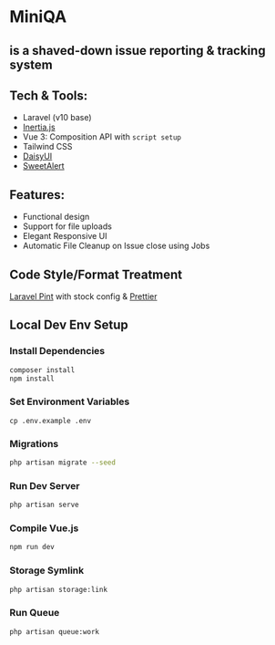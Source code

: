 # MiniQA

## is a shaved-down issue reporting & tracking system

## Tech & Tools:

-   Laravel (v10 base)
-   [Inertia.js](https://inertiajs.com/)
-   Vue 3: Composition API with `script setup`
-   Tailwind CSS
-   [DaisyUI](https://daisyui.com/)
-   [SweetAlert](https://sweetalert2.github.io/)

## Features:

-   Functional design
-   Support for file uploads
-   Elegant Responsive UI
-   Automatic File Cleanup on Issue close using Jobs

## Code Style/Format Treatment

[Laravel Pint](https://laravel.com/docs/10.x/pint) with stock config & [Prettier](https://prettier.io)

## Local Dev Env Setup

### Install Dependencies

```bash
composer install
npm install
```

### Set Environment Variables

```
cp .env.example .env
```

### Migrations

```bash
php artisan migrate --seed
```

### Run Dev Server

```bash
php artisan serve
```

### Compile Vue.js

```bash
npm run dev
```

### Storage Symlink

```bash
php artisan storage:link
```

### Run Queue

```bash
php artisan queue:work
```
